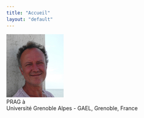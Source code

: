 ```yaml
---
title: "Accueil"
layout: "default"
---
```


<img src="photo2.jpg" alt="Bienvenue" width="150px" />
        </div>
        <div class="aside">
		<div class="container">
		PRAG à <br />
		Université Grenoble Alpes - GAEL, Grenoble, France
        </div>
		</div>
